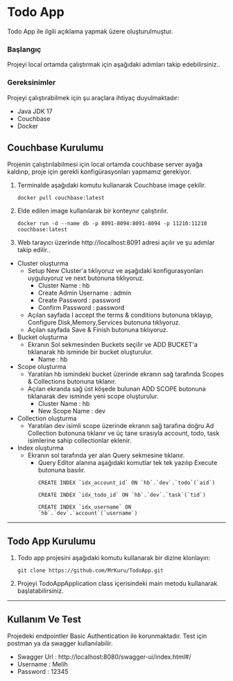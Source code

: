 # Todo App

Todo App ile ilgili açıklama yapmak üzere oluşturulmuştur.

### Başlangıç

Projeyi local ortamda çalıştırmak için aşağıdaki adımları takip edebilirsiniz..

### Gereksinimler

Projeyi çalıştırabilmek için şu araçlara ihtiyaç duyulmaktadır:
- Java JDK 17
- Couchbase 
- Docker

## Couchbase Kurulumu

Projenin çalıştırılabilmesi için local ortamda couchbase server ayağa kaldırıp, proje için gerekli konfigürasyonları yapmamız gerekiyor.

1. Terminalde aşağıdaki komutu kullanarak Couchbase image çekilir.
    ```
    docker pull couchbase:latest
    ```
   
2. Elde edilen image kullanılarak bir konteynır çalıştırılır.
    ```
    docker run -d --name db -p 8091-8094:8091-8094 -p 11210:11210 couchbase:latest
    ```
   
3. Web tarayıcı üzerinde http://localhost:8091 adresi açılır ve şu adımlar takip edilir..
- Cluster oluşturma
   - Setup New Cluster'a tıklıyoruz ve aşağıdaki konfigurasyonları uyguluyoruz ve next butonuna tıklıyoruz.
      - Cluster Name : hb
      - Create Admin Username : admin
      - Create Password : password
      - Confirm Password : password
   - Açılan sayfada  I accept the terms & conditions butonuna tıklayıp, Configure Disk,Memory,Services butonuna tıklıyoruz.
   - Açılan sayfada Save & Finish butonuna tıklıyoruz.
- Bucket oluşturma
   - Ekranın Sol sekmesinden Buckets seçilir ve ADD BUCKET'a tıklanarak hb isminde bir bucket oluşturulur.
     - Name : hb
- Scope oluşturma
  - Yaratılan hb ismindeki bucket üzerinde ekranın sağ tarafında Scopes & Collections butonuna tıklanır.
  - Açılan ekranda sağ üst köşede bulunan ADD SCOPE butonuna tıklanarak dev isminde yeni scope oluşturulur.
    - Cluster Name : hb
    - New Scope Name : dev
- Collection oluşturma
   - Yaratılan dev isimli scope üzerinde ekranın sağ tarafına doğru Ad Collection butonuna tıklanır ve üç tane sırasıyla account, todo, task isimlerine sahip collectionlar eklenir.
- Index oluşturma
   - Ekranın sol tarafında yer alan Query sekmesine tıklanır.
      - Query Editor alanına aşağıdaki komutlar tek tek yazılıp Execute butonuna basılır.
        ```
        CREATE INDEX `idx_account_id` ON `hb`.`dev`.`todo`(`aid`)
        ```
        ```
        CREATE INDEX `idx_todo_id` ON `hb`.`dev`.`task`(`tid`)
        ```
        ```
        CREATE INDEX `idx_username` ON `hb`.`dev`.`account`(`username`)
        ```
---
## Todo App Kurulumu

1. Todo app projesini aşağıdaki komutu kullanarak bir dizine klonlayın:
    ```
    git clone https://github.com/MrKuru/TodoApp.git
    ```
2. Projeyi TodoAppApplication class içerisindeki main metodu kullanarak başlatabilirsiniz.  
---
## Kullanım Ve Test

Projedeki endpointler Basic Authentication ile korunmaktadır. Test için postman ya da swagger kullanılabilir.
- Swagger Url : http://localhost:8080/swagger-ui/index.html#/
- Username : Melih
- Password : 12345


